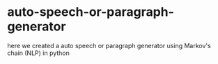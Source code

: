 # auto-speech-or-paragraph-generator
here we created a auto speech or paragraph generator using Markov's chain (NLP) in python 
